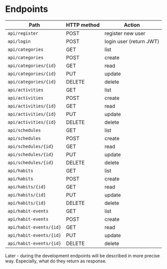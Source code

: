 # Endpoints

| Path                    | HTTP method | Action                  |
| ----------------------- | ----------- | ----------------------- |
| `api/register`          | POST        | register new user       |
| `api/login`             | POST        | login user (return JWT) |
| `api/categories`        | GET         | list                    |
| `api/categories`        | POST        | create                  |
| `api/categories/{id}`   | GET         | read                    |
| `api/categories/{id}`   | PUT         | update                  |
| `api/categories/{id}`   | DELETE      | delete                  |
| `api/activities`        | GET         | list                    |
| `api/activities`        | POST        | create                  |
| `api/activities/{id}`   | GET         | read                    |
| `api/activities/{id}`   | PUT         | update                  |
| `api/activities/{id}`   | DELETE      | delete                  |
| `api/schedules`         | GET         | list                    |
| `api/schedules`         | POST        | create                  |
| `api/schedules/{id}`    | GET         | read                    |
| `api/schedules/{id}`    | PUT         | update                  |
| `api/schedules/{id}`    | DELETE      | delete                  |
| `api/habits`            | GET         | list                    |
| `api/habits`            | POST        | create                  |
| `api/habits/{id}`       | GET         | read                    |
| `api/habits/{id}`       | PUT         | update                  |
| `api/habits/{id}`       | DELETE      | delete                  |
| `api/habit-events`      | GET         | list                    |
| `api/habit-events`      | POST        | create                  |
| `api/habit-events/{id}` | GET         | read                    |
| `api/habit-events/{id}` | PUT         | update                  |
| `api/habit-events/{id}` | DELETE      | delete                  |

Later - during the development endpoints will be described in more precise way. Especially, what do they return as response.
